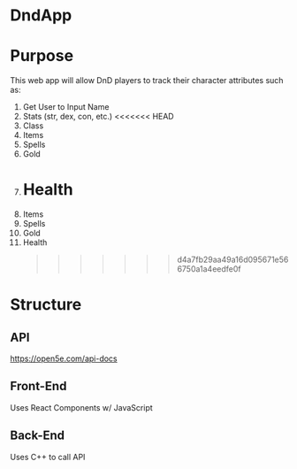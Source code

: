 # DndApp

# Purpose

This web app will allow DnD players to track their character attributes such as:

1. Get User to Input Name
1. Stats (str, dex, con, etc.)
   <<<<<<< HEAD
1. Class
1. Items
1. Spells
1. Gold
1. # Health
1. Items
1. Spells
1. Gold
1. Health
   > > > > > > > d4a7fb29aa49a16d095671e566750a1a4eedfe0f

# Structure

## API

https://open5e.com/api-docs

## Front-End

Uses React Components w/ JavaScript

## Back-End

Uses C++ to call API
